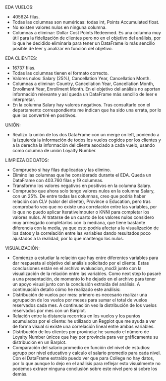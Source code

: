 EDA VUELOS:
- 405624 filas.
- Todas las columnas son numéricas: todas int, Points Accumulated float.
- No existen valores nulos en ninguna columna.
- Columnas a eliminar: Dollar Cost Points Redeemed. Es una columna muy útil para la fidelización de clientes pero no en el objetivo del análisis, por lo que he decidido eliminarla para tener un DataFrame lo más sencillo posible de leer y analizar en función del objetivo.

EDA CLIENTES:
- 16737 filas.
- Todas las columnas tienen el formato correcto.
- Valores nulos: Salary (25%), Cancellation Year, Cancellation Month.
- Columnas a eliminar: Country, Cancellation Year, Cancellation Month, Enrollment Year, Enrollment Month. En el objetivo del análisis no aportan información relevante y así queda un DataFrame más sencillo de leer e interpretar.
- En la columna Salary hay valores negativos. Tras consultarlo con el departamento correspondiente me indican que ha sido una errata, por lo que los convertiré en positivos.

UNIÓN:
- Realizo la unión de los dos DataFrame con un merge on left, poniendo a la izquierda la información de todos los vuelos cogidos por los clientes y a la derecha la información del cliente asociado a cada vuelo, usando como columna de unión Loyalty Number.

LIMPIEZA DE DATOS:
- Compruebo si hay filas duplicadas y las elimino. 
- Elimino las columnas que he considerado durante el EDA. Queda un DataFrame con 403.760 filas y 19 columnas.
- Transformo los valores negativos en positivos en la columna Salary.
- Compruebo que ahora solo tengo valores nulos en la columna Salary, con un 25%. De entre todas las columnas, creo que podría haber relación con CLV (valor del cliente), Province o Education, pero tras comprobarlo veo que no existe una correlación entre las variables, por lo que no puedo aplicar IterativeImputer o KNNI para completar los valores nulos. Al tratarse de un cuarto de los valores nulos considero muy arriesgado completarlos con la mediana, que tiene bastante diferencia con la media, ya que esto podría afectar a la visualización de los datos y la correlación entre las variables dando resultados poco ajustados a la realidad, por lo que mantengo los nulos.

VISUALIZACIÓN:
- Comienzo a estudiar la relación que hay entre diferentes variables para dar respuesta al objetivo del análisis solicitado por el cliente. Estas conclusiones están en el archivo evaluacion_mod3 junto con la visualización de la relación entre las variables. Como next step lo pasaré a una presentación, de momento lo he dejado en el archivo para tener un apoyo visual junto con la conclusión extraída del análisis. A continuación detallo cómo he realizado este análisis:
- Distribución de vuelos por mes: primero es necesario realizar una agrupación de los vuelos por meses para sumar el total de vuelos reservados cada mes. A continuación veo la distribución de los vuelos reservados por mes con un Barplot.
- Relación entre la distancia recorrida en los vuelos y los puntos acumulados por el cliente: he utilizado un Regplot que me ayuda a ver de forma visual si existe una correlación lineal entre ambas variables.
- Distribución de los clientes por provincia: he sumado el número de Loyalty Number únicos que hay por provincia para ver gráficamente su distribución en un Barplot.
- Comparación del salario promedio en función del nivel de estudios: agrupo por nivel educativo y calculo el salario promedio para cada nivel. Con el DataFrame extraído puedo ver que para College no hay datos, por lo que aunque lo dejo en el análisis para reflejar esto visualmente no podemos extraer ninguna conclusión sobre este nivel pero sí sobre los demás.